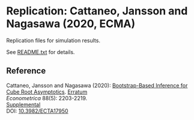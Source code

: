 # Replication: Cattaneo, Jansson and Nagasawa (2020, ECMA)

Replication files for simulation results.

See [README.txt](README.txt) for details.

## Reference

Cattaneo, Jansson and Nagasawa (2020): [Bootstrap-Based Inference for Cube Root Asymptotics](https://cattaneo.princeton.edu/papers/Cattaneo-Jansson-Nagasawa_2020_ECMA.pdf). [Erratum](CJN_2020_ECMA--Simulations.pdf)<br>
_Econometrica_ 88(5): 2203-2219.<br>
[Supplemental](https://cattaneo.princeton.edu/papers/Cattaneo-Jansson-Nagasawa_2020_ECMA--Supplement.pdf)<br>
DOI: [10.3982/ECTA17950](https://doi.org/10.3982/ECTA17950)
